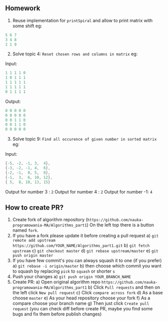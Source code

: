 ## Homework

1. Reuse implementation for `printSpiral` and allow to print matrix with some shift eg:

```C++
5 6 7
3 4 8
2 1 9
```

2. Solve topic 4: `Reset chosen rows and columns in matrix` eg:

Input:

```C++
1 1 1 1 0
1 0 1 1 1
1 1 1 1 1
1 1 1 1 1
0 1 1 1 1
```

Output:

```C++
0 0 0 0 0
0 0 0 0 0
0 0 1 1 0
0 0 1 1 0
0 0 0 0 0
```

3. Solve topic 9: `Find all occurence of given number in sorted matrix` eg:

Input: 

```c++
{-5, -2, -1, 3,  4}, 
{-3, -2, -1, 4,  6},
{-2, -1,  0, 5,  8}, 
{-1,  3,  6, 10, 12}, 
{ 5,  8, 10, 13, 15}
```

Output for number 3 : `2`
Output for number 4 : `2`
Output for number -1: `4`


## How to create PR?

1. Create fork of algorithm repository (`https://github.com/nauka-programowania-MA/Algorithms_part1`) On the left top there is a button named `fork`.
2. If you have a fork please update it before creating a pull request
    a) `git remote add upstream https://github.com/YOUR_NAME/Algorithms_part1.git`
    b) `git fetch upstream`
    c) `git checkout master`
    d) `git rebase upstream/master`
    e) `git push origin master`
3. If you have few commit's you can always squash it to one (if you prefer)
    a) `git rebase -i origin/master`
    b) then choose which commit you want to squash by replacing `pick` to `squash` or shorter `s`
4. Push your changes
    a) `git push origin YOUR_BRANCH_NAME`
5. Create PR:
    a) Open original algorithm repo `https://github.com/nauka-programowania-MA/Algorithms_part1`
    b) Click `Pull requests` and then on the left click `New pull request`
    c) Click `compare across fork`
    d) As a base choose `master`
    e) As your head repository choose your fork
    f) As a compare choose your branch name
    g) Then just click `Create pull request` (you can check diff before create PR, maybe you find some bugs and fix them before publish changes)